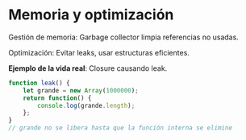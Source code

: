 # Memoria y optimización

Gestión de memoria: Garbage collector limpia referencias no usadas.

Optimización: Evitar leaks, usar estructuras eficientes.

**Ejemplo de la vida real**: Closure causando leak.

```javascript
function leak() {
    let grande = new Array(1000000);
    return function() {
        console.log(grande.length);
    };
}
// grande no se libera hasta que la función interna se elimine
```